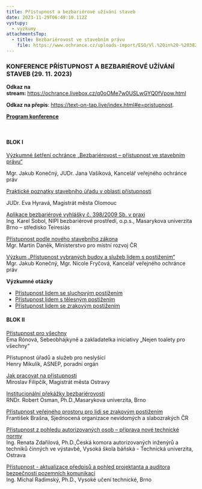 ```yaml
---
title: Přístupnost a bezbariérové užívání staveb
date: 2023-11-29T06:49:10.112Z
vystupy:
  - vyzkumy
attachmentsTop:
  - title: Bezbariérovost ve stavebním právu
    file: https://www.ochrance.cz/uploads-import/ESO/Vl.%20in%20-%203822-21-JSV%20-11%20(v%C3%BDzkum%20bezbar)-final.pdf
---
```

<h3><strong>KONFERENCE&nbsp;PŘÍSTUPNOST A BEZBARIÉROVÉ UŽÍVÁNÍ STAVEB (29. 11. 2023)</strong></h3>

<p><strong>Odkaz na stream:&nbsp;</strong><a href="https://ochrance.livebox.cz/q0oOMe7w0USLwGYQ0fVpow.html">https://ochrance.livebox.cz/q0oOMe7w0USLwGYQ0fVpow.html</a></p>

<p><strong>Odkaz na přepis</strong>: <a href="https://text-on-tap.live/index.html#e=pristupnost">https://text-on-tap.live/index.html#e=pristupnost</a>.</p>

<p><strong><a href="https://www.ochrance.cz/dokument/pristupnost_a_bezbarierove_uzivani_staveb/pozvanka.pdf">Program konference</a></strong></p>

<p>&nbsp;</p>

<h4>BLOK I</h4>

<p><a href="https://www.ochrance.cz/dokument/pristupnost_a_bezbarierove_uzivani_staveb/vasikova_konecny.pptx">Výzkumné šetření ochránce &bdquo;Bezbariérovost &ndash; přístupnost ve stavebním právu&ldquo;</a></p>

<p>Mgr. Jakub Konečný,&nbsp;JUDr. Jana Vašíková,&nbsp;Kancelář veřejného ochránce práv</p>

<p><a href="https://www.ochrance.cz/dokument/pristupnost_a_bezbarierove_uzivani_staveb/hyrava.pptx">Praktické poznatky stavebního úřadu v oblasti přístupnosti</a></p>

<p>JUDr. Eva Hyravá,&nbsp;Magistrát města Olomouc</p>

<p><a href="https://www.ochrance.cz/dokument/pristupnost_a_bezbarierove_uzivani_staveb/sobol.pptx">Aplikace bezbariérové vyhlášky č. 398/2009 Sb. v praxi</a><br />
Ing. Karel Sobol,&nbsp;NIPI bezbariérové prostředí, o.p.s.,&nbsp;Masarykova univerzita Brno &ndash; středisko Teiresiás</p>

<p><a href="https://www.ochrance.cz/dokument/pristupnost_a_bezbarierove_uzivani_staveb/danek.pptx">Přístupnost podle nového stavebního zákona</a><br />
Mgr. Martin Daněk,&nbsp;Ministerstvo pro místní rozvoj ČR</p>

<p><a href="https://www.ochrance.cz/dokument/pristupnost_a_bezbarierove_uzivani_staveb/frycova_konecny.pptx">Výzkum &bdquo;Přístupnost vybraných budov a služeb lidem s postižením&ldquo;</a><br />
Mgr. Jakub Konečný,&nbsp;Mgr. Nicole Fryčová,&nbsp;Kancelář veřejného ochránce práv</p>

<p><strong>Výzkumné otázky</strong></p>

<ul>
	<li><a href="https://www.ochrance.cz/dokument/pristupnost_a_bezbarierove_uzivani_staveb/pristupnost_lidem_se_sluchovym_postizenim.xlsx">Přístupnost lidem se sluchovým postižením</a></li>
	<li><a href="https://www.ochrance.cz/dokument/pristupnost_a_bezbarierove_uzivani_staveb/pristupnost_lidem_s_telesnym_postizenim.xlsx">Přístupnost lidem s tělesným postižením</a></li>
	<li><a href="https://www.ochrance.cz/dokument/pristupnost_a_bezbarierove_uzivani_staveb/pristupnost_lidem_se_zrakovym_postizenim.xlsx">Přístupnost lidem se zrakovým postižením</a></li>
</ul>

<h4>BLOK II</h4>

<p><a href="https://www.ochrance.cz/dokument/pristupnost_a_bezbarierove_uzivani_staveb/ro_nova_.pptx">Přístupnost pro všechny</a><br />
Ema Rónová,&nbsp;Sebeobhájkyně a zakladatelka iniciativy &bdquo;Nejen toalety pro všechny&ldquo;</p>

<p>Přístupnost úřadů a služeb pro neslyšící<br />
Henry Mikulík,&nbsp;ASNEP, poradní orgán</p>

<p><a href="https://www.ochrance.cz/dokument/pristupnost_a_bezbarierove_uzivani_staveb/filipcik.pdf">Jak pracovat na přístupnosti</a><br />
Miroslav Filipčík,&nbsp;Magistrát města Ostravy</p>

<p><a href="https://www.ochrance.cz/dokument/pristupnost_a_bezbarierove_uzivani_staveb/osman.pptx">Institucionální překážky bezbariérovosti</a><br />
RNDr. Robert Osman, Ph.D.,Masarykova univerzita, Brno</p>

<p><a href="https://www.ochrance.cz/dokument/pristupnost_a_bezbarierove_uzivani_staveb/brasna.ppsx">Přístupnost veřejného prostoru pro lidi se zrakovým postižením</a><br />
František Brašna,&nbsp;Sjednocená organizace nevidomých a slabozrakých ČR</p>

<p><a href="https://www.ochrance.cz/dokument/pristupnost_a_bezbarierove_uzivani_staveb/zdarilova_2.pdf">Přístupnost z pohledu autorizovaných osob &ndash; příprava nové technické normy</a><br />
Ing. Renata Zdařilová, Ph.D.,Česká komora autorizovaných inženýrů a techniků činných ve výstavbě, Vysoká škola báňská - Technická univerzita, Ostrava</p>

<p><a href="https://www.ochrance.cz/dokument/pristupnost_a_bezbarierove_uzivani_staveb/radimsky_2.pptx">Přístupnost - aktualizace předpisů a pohled projektanta a auditora bezpečnosti pozemních komunikací</a><br />
Ing. Michal Radimský, Ph.D., Vysoké učení technické, Brno</p>

<p>&nbsp;</p>

<p>&nbsp;</p>

<p>&nbsp;</p>

